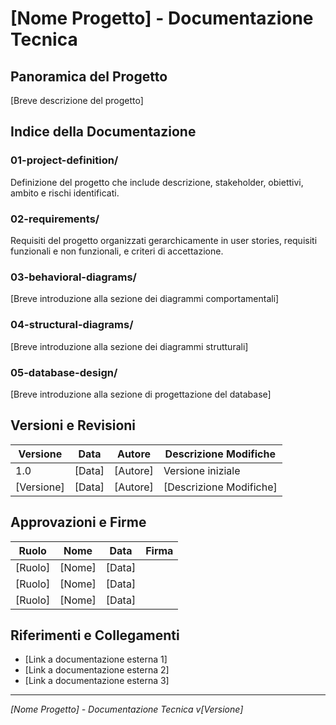 # [Nome Progetto] - Documentazione Tecnica

## Panoramica del Progetto

[Breve descrizione del progetto]

## Indice della Documentazione

### 01-project-definition/

Definizione del progetto che include descrizione, stakeholder, obiettivi, ambito e rischi identificati.

### 02-requirements/

Requisiti del progetto organizzati gerarchicamente in user stories, requisiti funzionali e non funzionali, e criteri di accettazione.

### 03-behavioral-diagrams/

[Breve introduzione alla sezione dei diagrammi comportamentali]

### 04-structural-diagrams/

[Breve introduzione alla sezione dei diagrammi strutturali]

### 05-database-design/

[Breve introduzione alla sezione di progettazione del database]

## Versioni e Revisioni

| Versione | Data | Autore | Descrizione Modifiche |
|---------|------|--------|----------------------|
| 1.0     | [Data] | [Autore] | Versione iniziale |
| [Versione] | [Data] | [Autore] | [Descrizione Modifiche] |

## Approvazioni e Firme

| Ruolo | Nome | Data | Firma |
|-------|------|------|-------|
| [Ruolo] | [Nome] | [Data] | |
| [Ruolo] | [Nome] | [Data] | |
| [Ruolo] | [Nome] | [Data] | |

## Riferimenti e Collegamenti

- [Link a documentazione esterna 1]
- [Link a documentazione esterna 2]
- [Link a documentazione esterna 3]

---

*[Nome Progetto] - Documentazione Tecnica v[Versione]*

